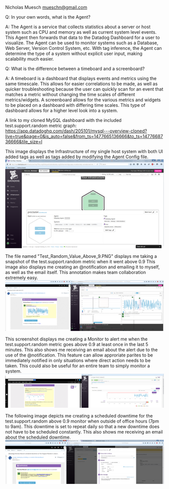 Nicholas Muesch      mueschn@gmail.com

Q: In your own words, what is the Agent?

A: The Agent is a service that collects statistics about a server or host system such as CPU and memory as well as current system level events. This Agent then forwards that data to the Datadog Dashboard for a user to visualize. The Agent can be used to monitor systems such as a Database, Web Server, Version Control System, etc. With tag inference, the Agent can determine the type of a system without explicit user input, making scalability much easier. 

Q: What is the difference between a timeboard and a screenboard?

A: A timeboard is a dashboard that displays events and metrics using the same timescale. This allows for easier correlations to be made, as well as quicker troubleshooting because the user can quickly scan for an event that matches a metric without changing the time scales of different metrics/widgets. A screenboard allows for the various metrics and widgets to be placed on a dashboard with differing time scales. This type of dashboard allows for a higher level look into a system.

A link to my cloned MySQL dashboard with the included test.support.random metric graph: https://app.datadoghq.com/dash/205101/mysql---overview-cloned?live=true&page=0&is_auto=false&from_ts=1477665136666&to_ts=1477668736666&tile_size=l


This image displays the Infrastructure of my single host system with both UI added tags as well as tags added by modifying the Agent Config file. ![Alt text](/support_Images/Host_Tags.png?raw=true "Host Tags")

 
The file named "Test_Random_Value_Above_9.PNG" displays me taking a snapshot of the test.support.random metric when it went above 0.9 This image also displays me creating an @notification and emailing it to myself, as well as the email itself. This annotation makes team collaboration extremely easy. ![Alt text](/support_Images/Test_Random_Value_Above_9.png?raw=true "Test Random Value Above 0.9")

 
This screenshot displays me creating a Monitor to alert me when the test.support.random metric goes above 0.9 at least once in the last 5 minutes. This also shows me receiving an email about the alert due to the use of the @notification. This feature can allow approriate parites to be immediately notified in only situations where direct action needs to be taken. This could also be useful for an entire team to simply monitor a system. ![Alt text](/support_Images/Multi_Alert_Above_90.png?raw=true "Multi Alert Above 0.9")

 
The following image depicts me creating a scheduled downtime for the test.support.random above 0.9 monitor when outside of office hours (7pm to 9am). This downtime is set to repeat daily so that a new downtime does not have to be scheduled constantly. This also shows me receiving an email about the scheduled downtime. ![Alt text](/support_Images/Metric_Scheduled_Downtime.png?raw=true "Metric Scheduled Downtime") 
